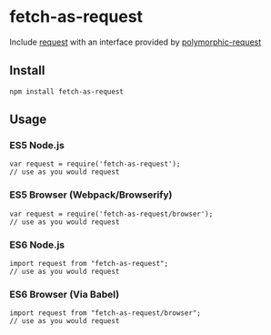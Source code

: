fetch-as-request
==================

Include [request](https://www.npmjs.com/package/request) with an interface provided by [polymorphic-request](https://www.npmjs.com/package/polymorphic-request)

Install
-------

    npm install fetch-as-request

Usage
-----

### ES5 Node.js

    var request = require('fetch-as-request');
    // use as you would request

### ES5 Browser (Webpack/Browserify)

    var request = require('fetch-as-request/browser');
    // use as you would request

### ES6 Node.js

    import request from "fetch-as-request";
    // use as you would request

### ES6 Browser (Via Babel)

    import request from "fetch-as-request/browser";
    // use as you would request
